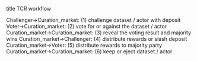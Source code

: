 title TCR workflow


Challenger->Curation_market: (1) challenge dataset / actor with deposit
Voter->Curation_market: (2) vote for or against the dataset / actor
Curation_market->Curation_market: (3) reveal the voting result and majority wins
Curation_market->Challenger: (4) distribute rewards or slash deposit
Curation_market->Voter: (5) distribute rewards to majority party
Curation_market->Curation_market: (6) keep or eject dataset / actor
